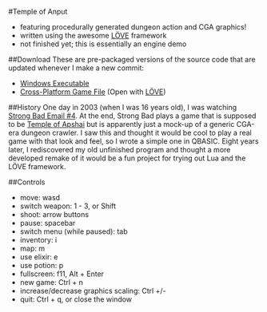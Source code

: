 #Temple of Anput
* featuring procedurally generated dungeon action and CGA graphics!
* written using the awesome [LÖVE](http://love2d.org) framework
* not finished yet; this is essentially an engine demo

##Download
These are pre-packaged versions of the source code that are updated whenever I
make a new commit:
* [Windows Executable](http://unfinishedblog.org/temp/anput-win32.zip)
* [Cross-Platform Game File](http://unfinishedblog.org/temp/anput.love) (Open with [LÖVE](http://love2d.org))

##History
One day in 2003 (when I was 16 years old), I was watching
[Strong Bad Email #4](http://www.homestarrunner.com/sbemail4.html).  At the
end, Strong Bad plays a game that is supposed to be
[Temple of Apshai](http://en.wikipedia.org/wiki/Temple_of_Apshai) but is
apparently just a mock-up of a generic CGA-era dungeon crawler.  I saw this and
thought it would be cool to play a real game with that look and feel, so I
wrote a simple one in QBASIC.  Eight years later, I rediscovered my old
unfinished program and thought a more developed remake of it would be a fun
project for trying out Lua and the LÖVE framework.

##Controls
* move: wasd
* switch weapon: 1 - 3, or Shift
* shoot: arrow buttons
* pause: spacebar
* switch menu (while paused): tab
* inventory: i
* map: m
* use elixir: e
* use potion: p
* fullscreen: f11, Alt + Enter
* new game: Ctrl + n
* increase/decrease graphics scaling: Ctrl +/-
* quit: Ctrl + q, or close the window
